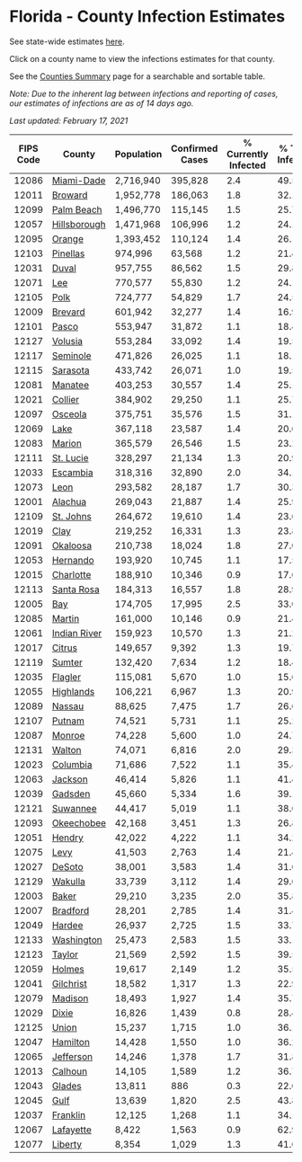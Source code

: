 # Florida - County Infection Estimates

See state-wide estimates [here](/infections/us-fl).

Click on a county name to view the infections estimates for that county.

See the [Counties Summary](/infections/summary-counties) page for a searchable and sortable table.

*Note: Due to the inherent lag between infections and reporting of cases, our estimates of infections are as of 14 days ago.*

*Last updated: February 17, 2021*

|   FIPS Code |                       County |   Population |   Confirmed Cases |   % Currently Infected |   % Total Infected |
|-------------|------------------------------|--------------|-------------------|------------------------|--------------------|
|       12086 |     [Miami-Dade](miami-dade) |    2,716,940 |           395,828 |                    2.4 |               49.5 |
|       12011 |           [Broward](broward) |    1,952,778 |           186,063 |                    1.8 |               32.1 |
|       12099 |     [Palm Beach](palm-beach) |    1,496,770 |           115,145 |                    1.5 |               25.7 |
|       12057 | [Hillsborough](hillsborough) |    1,471,968 |           106,996 |                    1.2 |               24.1 |
|       12095 |             [Orange](orange) |    1,393,452 |           110,124 |                    1.4 |               26.1 |
|       12103 |         [Pinellas](pinellas) |      974,996 |            63,568 |                    1.2 |               21.4 |
|       12031 |               [Duval](duval) |      957,755 |            86,562 |                    1.5 |               29.8 |
|       12071 |                   [Lee](lee) |      770,577 |            55,830 |                    1.2 |               24.1 |
|       12105 |                 [Polk](polk) |      724,777 |            54,829 |                    1.7 |               24.5 |
|       12009 |           [Brevard](brevard) |      601,942 |            32,277 |                    1.4 |               16.9 |
|       12101 |               [Pasco](pasco) |      553,947 |            31,872 |                    1.1 |               18.4 |
|       12127 |           [Volusia](volusia) |      553,284 |            33,092 |                    1.4 |               19.5 |
|       12117 |         [Seminole](seminole) |      471,826 |            26,025 |                    1.1 |               18.1 |
|       12115 |         [Sarasota](sarasota) |      433,742 |            26,071 |                    1.0 |               19.5 |
|       12081 |           [Manatee](manatee) |      403,253 |            30,557 |                    1.4 |               25.1 |
|       12021 |           [Collier](collier) |      384,902 |            29,250 |                    1.1 |               25.7 |
|       12097 |           [Osceola](osceola) |      375,751 |            35,576 |                    1.5 |               31.1 |
|       12069 |                 [Lake](lake) |      367,118 |            23,587 |                    1.4 |               20.6 |
|       12083 |             [Marion](marion) |      365,579 |            26,546 |                    1.5 |               23.2 |
|       12111 |       [St. Lucie](st.-lucie) |      328,297 |            21,134 |                    1.3 |               20.9 |
|       12033 |         [Escambia](escambia) |      318,316 |            32,890 |                    2.0 |               34.1 |
|       12073 |                 [Leon](leon) |      293,582 |            28,187 |                    1.7 |               30.3 |
|       12001 |           [Alachua](alachua) |      269,043 |            21,887 |                    1.4 |               25.9 |
|       12109 |       [St. Johns](st.-johns) |      264,672 |            19,610 |                    1.4 |               23.6 |
|       12019 |                 [Clay](clay) |      219,252 |            16,331 |                    1.3 |               23.8 |
|       12091 |         [Okaloosa](okaloosa) |      210,738 |            18,024 |                    1.8 |               27.0 |
|       12053 |         [Hernando](hernando) |      193,920 |            10,745 |                    1.1 |               17.5 |
|       12015 |       [Charlotte](charlotte) |      188,910 |            10,346 |                    0.9 |               17.6 |
|       12113 |     [Santa Rosa](santa-rosa) |      184,313 |            16,557 |                    1.8 |               28.9 |
|       12005 |                   [Bay](bay) |      174,705 |            17,995 |                    2.5 |               33.0 |
|       12085 |             [Martin](martin) |      161,000 |            10,146 |                    0.9 |               21.4 |
|       12061 | [Indian River](indian-river) |      159,923 |            10,570 |                    1.3 |               21.2 |
|       12017 |             [Citrus](citrus) |      149,657 |             9,392 |                    1.3 |               19.7 |
|       12119 |             [Sumter](sumter) |      132,420 |             7,634 |                    1.2 |               18.4 |
|       12035 |           [Flagler](flagler) |      115,081 |             5,670 |                    1.0 |               15.6 |
|       12055 |       [Highlands](highlands) |      106,221 |             6,967 |                    1.3 |               20.9 |
|       12089 |             [Nassau](nassau) |       88,625 |             7,475 |                    1.7 |               26.6 |
|       12107 |             [Putnam](putnam) |       74,521 |             5,731 |                    1.1 |               25.2 |
|       12087 |             [Monroe](monroe) |       74,228 |             5,600 |                    1.0 |               24.7 |
|       12131 |             [Walton](walton) |       74,071 |             6,816 |                    2.0 |               29.3 |
|       12023 |         [Columbia](columbia) |       71,686 |             7,522 |                    1.1 |               35.4 |
|       12063 |           [Jackson](jackson) |       46,414 |             5,826 |                    1.1 |               41.4 |
|       12039 |           [Gadsden](gadsden) |       45,660 |             5,334 |                    1.6 |               39.1 |
|       12121 |         [Suwannee](suwannee) |       44,417 |             5,019 |                    1.1 |               38.6 |
|       12093 |     [Okeechobee](okeechobee) |       42,168 |             3,451 |                    1.3 |               26.8 |
|       12051 |             [Hendry](hendry) |       42,022 |             4,222 |                    1.1 |               34.2 |
|       12075 |                 [Levy](levy) |       41,503 |             2,763 |                    1.4 |               21.4 |
|       12027 |             [DeSoto](desoto) |       38,001 |             3,583 |                    1.4 |               31.6 |
|       12129 |           [Wakulla](wakulla) |       33,739 |             3,112 |                    1.4 |               29.6 |
|       12003 |               [Baker](baker) |       29,210 |             3,235 |                    2.0 |               35.8 |
|       12007 |         [Bradford](bradford) |       28,201 |             2,785 |                    1.4 |               31.4 |
|       12049 |             [Hardee](hardee) |       26,937 |             2,725 |                    1.5 |               33.7 |
|       12133 |     [Washington](washington) |       25,473 |             2,583 |                    1.5 |               33.1 |
|       12123 |             [Taylor](taylor) |       21,569 |             2,592 |                    1.5 |               39.5 |
|       12059 |             [Holmes](holmes) |       19,617 |             2,149 |                    1.2 |               35.5 |
|       12041 |       [Gilchrist](gilchrist) |       18,582 |             1,317 |                    1.3 |               22.9 |
|       12079 |           [Madison](madison) |       18,493 |             1,927 |                    1.4 |               35.7 |
|       12029 |               [Dixie](dixie) |       16,826 |             1,439 |                    0.8 |               28.4 |
|       12125 |               [Union](union) |       15,237 |             1,715 |                    1.0 |               36.1 |
|       12047 |         [Hamilton](hamilton) |       14,428 |             1,550 |                    1.0 |               36.2 |
|       12065 |       [Jefferson](jefferson) |       14,246 |             1,378 |                    1.7 |               31.8 |
|       12013 |           [Calhoun](calhoun) |       14,105 |             1,589 |                    1.2 |               36.7 |
|       12043 |             [Glades](glades) |       13,811 |               886 |                    0.3 |               22.0 |
|       12045 |                 [Gulf](gulf) |       13,639 |             1,820 |                    2.5 |               43.8 |
|       12037 |         [Franklin](franklin) |       12,125 |             1,268 |                    1.1 |               34.1 |
|       12067 |       [Lafayette](lafayette) |        8,422 |             1,563 |                    0.9 |               62.9 |
|       12077 |           [Liberty](liberty) |        8,354 |             1,029 |                    1.3 |               41.6 |